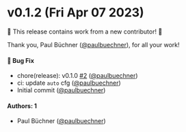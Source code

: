 # v0.1.2 (Fri Apr 07 2023)

:tada: This release contains work from a new contributor! :tada:

Thank you, Paul Büchner ([@paulbuechner](https://github.com/paulbuechner)), for all your work!

#### 🐛 Bug Fix

- chore(release): v0.1.0 [#2](https://github.com/paulbuechner/storybook-addon-data-theme-switcher/pull/2) ([@paulbuechner](https://github.com/paulbuechner))
- ci: update `auto` cfg ([@paulbuechner](https://github.com/paulbuechner))
- Initial commit ([@paulbuechner](https://github.com/paulbuechner))

#### Authors: 1

- Paul Büchner ([@paulbuechner](https://github.com/paulbuechner))
